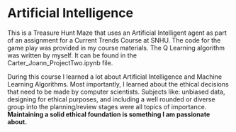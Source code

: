 # Artificial Intelligence

This is a Treasure Hunt Maze that uses an Artificial Intelligent agent as part of an assignment for a Current Trends Course at SNHU. The code for the game play was provided in my course materials. The Q Learning algorithm was written by myself. It can be found in the Carter_Joann_ProjectTwo.ipynb file.

During this course I learned a lot about Artificial Intelligence and Machine Learning Algorithms. Most importantly, I learned about the ethical decisions that need to be made by computer scientists. Subjects like: unbiased data, designing for ethical purposes, and including a well rounded or diverse group into the planning/review stages were all topics of importance. <b>Maintaining a solid ethical foundation is something I am passionate about.</b>
